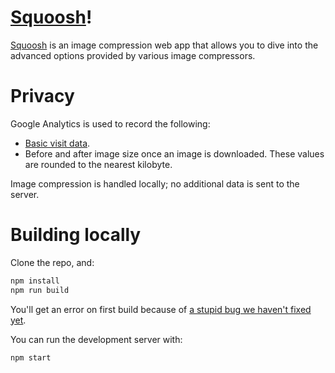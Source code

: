 # [Squoosh]!

[Squoosh] is an image compression web app that allows you to dive into the advanced options provided
by various image compressors.

# Privacy

Google Analytics is used to record the following:

* [Basic visit data](https://support.google.com/analytics/answer/6004245?ref_topic=2919631).
* Before and after image size once an image is downloaded. These values are rounded to the nearest
  kilobyte.

Image compression is handled locally; no additional data is sent to the server.

# Building locally

Clone the repo, and:

```sh
npm install
npm run build
```

You'll get an error on first build because of [a stupid bug we haven't fixed
yet](https://github.com/GoogleChromeLabs/squoosh/issues/251).

You can run the development server with:

```sh
npm start
```

[Squoosh]: https://squoosh.app
